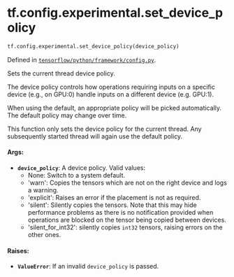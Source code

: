 <div itemscope itemtype="http://developers.google.com/ReferenceObject">
<meta itemprop="name" content="tf.config.experimental.set_device_policy" />
<meta itemprop="path" content="Stable" />
</div>

# tf.config.experimental.set_device_policy

``` python
tf.config.experimental.set_device_policy(device_policy)
```



Defined in [`tensorflow/python/framework/config.py`](/code/stable/tensorflow/python/framework/config.py).

Sets the current thread device policy.

The device policy controls how operations requiring inputs on a specific
device (e.g., on GPU:0) handle inputs on a different device (e.g. GPU:1).

When using the default, an appropriate policy will be picked automatically.
The default policy may change over time.

This function only sets the device policy for the current thread. Any
subsequently started thread will again use the default policy.

#### Args:

* <b>`device_policy`</b>: A device policy.
    Valid values:
    - None: Switch to a system default.
    - 'warn': Copies the tensors which are not on the right device and logs
        a warning.
    - 'explicit': Raises an error if the placement is not as required.
    - 'silent': Silently copies the tensors. Note that this may hide
        performance problems as there is no notification provided when
        operations are blocked on the tensor being copied between devices.
    - 'silent_for_int32': silently copies `int32` tensors, raising errors on
        the other ones.


#### Raises:

* <b>`ValueError`</b>: If an invalid `device_policy` is passed.